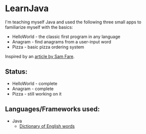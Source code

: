 # LearnJava
I'm teaching myself Java and used the following three small apps to familiarize myself with the basics:
* HelloWorld - the classic first program in any language
* Anagram - find anagrams from a user-input word
* Pizza - basic pizza ordering system

Inspired by an [article by Sam Fare](https://medium.com/@samuel.fare/want-to-learn-any-programming-language-write-these-3-simple-apps-5af8cd119921).

## Status:
* HelloWorld - complete
* Anagram - complete
* Pizza - still working on it

## Languages/Frameworks used:
* Java
    * [Dictionary of English words](https://github.com/dwyl/english-words)